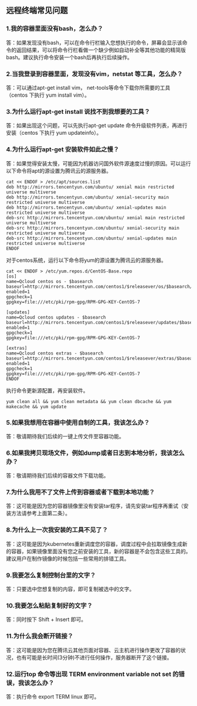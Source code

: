 ## 远程终端常见问题

### 1.我的容器里面没有bash，怎么办？
答：如果发现没有bash，可以在命令行栏输入您想执行的命令，屏幕会显示该命令的返回结果，可以将命令行栏看做一个缺少例如自动补全等其他功能的精简版bash。建议执行命令安装一个bash后再执行后续操作。

### 2.当我登录到容器里面，发现没有vim，netstat 等工具，怎么办？
答：可以通过apt-get install vim， net-tools等命令下载你所需要的工具（centos 下执行 yum install vim）。

### 3.为什么运行apt-get install 说找不到我想要的工具？
答：如果出现这个问题，可以先执行apt-get update 命令升级软件列表，再进行安装（centos 下执行 yum updateinfo）。

### 4.为什么运行apt-get 安装软件如此之慢？
答：如果觉得安装太慢，可能因为机器访问国外软件源速度过慢的原因。可以运行以下命令将apt的源设置为腾讯云的源服务器。
```shell
cat << ENDOF > /etc/apt/sources.list
deb http://mirrors.tencentyun.com/ubuntu/ xenial main restricted universe multiverse
deb http://mirrors.tencentyun.com/ubuntu/ xenial-security main restricted universe multiverse
deb http://mirrors.tencentyun.com/ubuntu/ xenial-updates main restricted universe multiverse
deb-src http://mirrors.tencentyun.com/ubuntu/ xenial main restricted universe multiverse
deb-src http://mirrors.tencentyun.com/ubuntu/ xenial-security main restricted universe multiverse
deb-src http://mirrors.tencentyun.com/ubuntu/ xenial-updates main restricted universe multiverse
ENDOF
```

对于centos系统，运行以下命令将yum的源设置为腾讯云的源服务器。
```
cat << ENDOF > /etc/yum.repos.d/CentOS-Base.repo
[os]
name=Qcloud centos os - $basearch
baseurl=http://mirrors.tencentyun.com/centos1/$releasever/os/$basearch/
enabled=1
gpgcheck=1
gpgkey=file:///etc/pki/rpm-gpg/RPM-GPG-KEY-CentOS-7

[updates]
name=Qcloud centos updates - $basearch
baseurl=http://mirrors.tencentyun.com/centos1/$releasever/updates/$basearch/
enabled=1
gpgcheck=1
gpgkey=file:///etc/pki/rpm-gpg/RPM-GPG-KEY-CentOS-7

[extras]
name=Qcloud centos extras - $basearch
baseurl=http://mirrors.tencentyun.com/centos1/$releasever/extras/$basearch/
enabled=1
gpgcheck=1
gpgkey=file:///etc/pki/rpm-gpg/RPM-GPG-KEY-CentOS-7
ENDOF
```


执行命令更新源配置，再安装软件。
```shell
yum clean all && yum clean metadata && yum clean dbcache && yum makecache && yum update 
```

### 5.如果我想用在容器中使用自制的工具，我该怎么办？
答：敬请期待我们后续的一键上传文件至容器功能。

### 6.如果我拷贝现场文件，例如dump或者日志到本地分析，我该怎么办？
答：敬请期待我们后续的容器文件下载功能。

### 7.为什么我用不了文件上传到容器或者下载到本地功能？
答：这可能是因为您的容器镜像里没有安装tar程序，请先安装tar程序再重试（安装方法请参考上面第二条）。

### 8.为什么上一次我安装的工具不见了？
答：这可能是因为kubernetes重新调度您的容器，调度过程中会拉取镜像生成新的容器，如果镜像里面没有您之前安装的工具，新的容器是不会包含这些工具的。建议用户在制作镜像的时候包括一些常用的排错工具。

### 9.我要怎么复制控制台里的文字？
答：只要选中您想复制的内容，即可复制被选中的文字。

### 10.我要怎么粘贴复制好的文字？
答：同时按下 Shift + Insert 即可。

### 11.为什么我会断开链接？
答：这可能是因为您在腾讯云其他页面对容器、云主机进行操作更改了容器的状况，也有可能是长时间(3分钟)不进行任何操作，服务器断开了这个链接。

### 12.运行top 命令等出现 TERM environment variable not set 的错误，我该怎么办？
答：执行命令 export TERM linux 即可。

